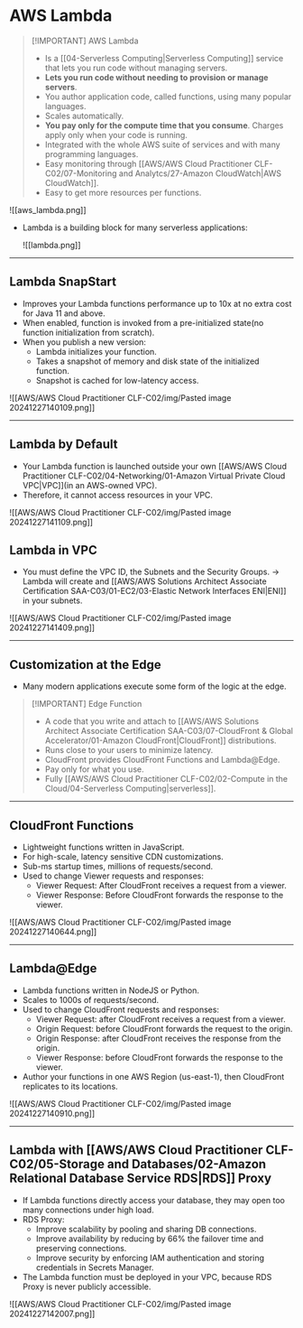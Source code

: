 # AWS Lambda

> [!IMPORTANT] AWS Lambda
> - Is a [[04-Serverless Computing|Serverless Computing]] service that lets you run code without managing servers.
> - **Lets you run code without needing to provision or manage servers**.
> - You author application code, called functions, using many popular languages.
> - Scales automatically.
> - **You pay only for the compute time that you consume**. Charges apply only when your code is running. 
> - Integrated with the whole AWS suite of services and with many programming languages.
> - Easy monitoring through [[AWS/AWS Cloud Practitioner CLF-C02/07-Monitoring and Analytcs/27-Amazon CloudWatch|AWS CloudWatch]].
> - Easy to get more resources per functions.

![[aws_lambda.png]]

- Lambda is a building block for many serverless applications:

	![[lambda.png]]


---
## Lambda SnapStart
- Improves your Lambda functions performance up to 10x at no extra cost for Java 11 and above.
- When enabled, function is invoked from a pre-initialized state(no function initialization from scratch).
- When you publish a new version:
	- Lambda initializes your function.
	- Takes a snapshot of memory and disk state of the initialized function.
	- Snapshot is cached for low-latency access.


![[AWS/AWS Cloud Practitioner CLF-C02/img/Pasted image 20241227140109.png]]


---

## Lambda by Default
- Your Lambda function is launched outside your own [[AWS/AWS Cloud Practitioner CLF-C02/04-Networking/01-Amazon Virtual Private Cloud VPC|VPC]](in an AWS-owned VPC).
- Therefore, it cannot access resources in your VPC.

![[AWS/AWS Cloud Practitioner CLF-C02/img/Pasted image 20241227141109.png]]


## Lambda in VPC
- You must define the VPC ID, the Subnets and the Security Groups. -> Lambda will create and [[AWS/AWS Solutions Architect Associate Certification SAA-C03/01-EC2/03-Elastic Network Interfaces ENI|ENI]] in your subnets.

![[AWS/AWS Cloud Practitioner CLF-C02/img/Pasted image 20241227141409.png]]

---

## Customization at the Edge
- Many modern applications execute some form of the logic at the edge.


> [!IMPORTANT] Edge Function
> - A code that you write and attach to [[AWS/AWS Solutions Architect Associate Certification SAA-C03/07-CloudFront & Global Accelerator/01-Amazon CloudFront|CloudFront]] distributions.
> - Runs close to your users to minimize latency.
> - CloudFront provides CloudFront Functions and Lambda@Edge.
> - Pay only for what you use.
> - Fully [[AWS/AWS Cloud Practitioner CLF-C02/02-Compute in the Cloud/04-Serverless Computing|serverless]].


---

## CloudFront Functions
- Lightweight functions written in JavaScript.
- For high-scale, latency sensitive CDN customizations.
- Sub-ms startup times, millions of requests/second.
- Used to change Viewer requests and responses:
	- Viewer Request: After CloudFront receives a request from a viewer.
	- Viewer Response: Before CloudFront forwards the response to the viewer.


![[AWS/AWS Cloud Practitioner CLF-C02/img/Pasted image 20241227140644.png]]

---

## Lambda@Edge
- Lambda functions written in NodeJS or Python.
- Scales to 1000s of requests/second.
- Used to change CloudFront requests and responses:
	- Viewer Request: after CloudFront receives a request from a viewer.
	- Origin Request: before CloudFront forwards the request to the origin.
	- Origin Response: after CloudFront receives the response from the origin.
	- Viewer Response: before CloudFront forwards the response to the viewer.
- Author your functions in one AWS Region (us-east-1), then CloudFront replicates to its locations.

![[AWS/AWS Cloud Practitioner CLF-C02/img/Pasted image 20241227140910.png]]


---

## Lambda with [[AWS/AWS Cloud Practitioner CLF-C02/05-Storage and Databases/02-Amazon Relational Database Service RDS|RDS]] Proxy
- If Lambda functions directly access your database, they may open too many connections under high load.
- RDS Proxy:
	- Improve scalability by pooling and sharing DB connections.
	- Improve availability by reducing by 66% the failover time and preserving connections.
	- Improve security by enforcing IAM authentication and storing credentials in Secrets Manager.
- The Lambda function must be deployed in your VPC, because RDS Proxy is never publicly accessible.

![[AWS/AWS Cloud Practitioner CLF-C02/img/Pasted image 20241227142007.png]]
